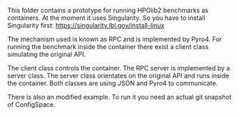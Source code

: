 This folder contains a prototype for running HPOlib2 benchmarks as containers.
At the moment it uses Singularity. So you have to install Singularity first:
https://singularity.lbl.gov/install-linux

The mechanism used is known as RPC and is implemented by Pyro4. For running the
benchmark inside the container there exist a client class simulating the
original API.

The client class controls the container. The RPC server is implemented by
a server class. The server class orientates on the original API and runs inside
the container. Both classes are using JSON and Pyro4 to communicate.

There is also an modified example. To run it you need an actual git snapshot of
ConfigSpace.
